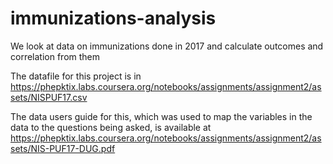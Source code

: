 # immunizations-analysis
We look at data on immunizations done in 2017 and calculate outcomes and correlation from them

The datafile for this project is in https://phepktix.labs.coursera.org/notebooks/assignments/assignment2/assets/NISPUF17.csv 

The data users guide for this, which was used to map the variables in the data to the questions being asked, 
is available at https://phepktix.labs.coursera.org/notebooks/assignments/assignment2/assets/NIS-PUF17-DUG.pdf

